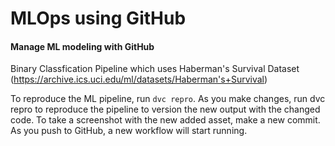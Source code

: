 # MLOps using GitHub
#### Manage ML modeling with GitHub

Binary Classfication Pipeline which uses Haberman's Survival Dataset (https://archive.ics.uci.edu/ml/datasets/Haberman's+Survival)

To reproduce the ML pipeline, run `dvc repro`. As you make changes, run dvc repro to reproduce the pipeline to version the new output with the changed code. 
To take a screenshot with the new added asset, make a new commit. As you push to GitHub, a new workflow will start running. 

